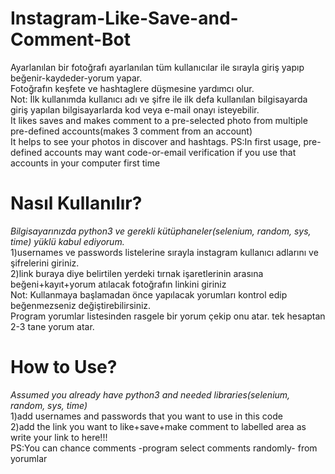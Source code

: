 # Instagram-Like-Save-and-Comment-Bot
Ayarlanılan bir fotoğrafı ayarlanılan tüm kullanıcılar ile sırayla giriş yapıp beğenir-kaydeder-yorum yapar.  
Fotoğrafın keşfete ve hashtaglere düşmesine yardımcı olur.  
Not: İlk kullanımda kullanıcı adı ve şifre ile ilk defa kullanılan bilgisayarda giriş yapılan bilgisayarlarda kod veya e-mail onayı isteyebilir.  
It likes saves and makes comment to a pre-selected photo from multiple pre-defined accounts(makes 3 comment from an account)  
It helps to see your photos in discover and hashtags.
PS:In first usage, pre-defined accounts may want code-or-email verification if you use that accounts in your computer first time  
# Nasıl Kullanılır?
*Bilgisayarınızda python3 ve gerekli kütüphaneler(selenium, random, sys, time) yüklü kabul ediyorum.*  
1)usernames ve passwords listelerine sırayla instagram kullanıcı adlarını ve şifrelerini giriniz.  
2)link buraya diye belirtilen yerdeki tırnak işaretlerinin arasına beğeni+kayıt+yorum atılacak fotoğrafın linkini giriniz  
Not: Kullanmaya başlamadan önce yapılacak yorumları kontrol edip beğenmezseniz değiştirebilirsiniz.  
Program yorumlar listesinden rasgele bir yorum çekip onu atar. tek hesaptan 2-3 tane yorum atar.  
# How to Use?
*Assumed you already have python3 and needed libraries(selenium, random, sys, time)*  
1)add usernames and passwords that you want to use in this code  
2)add the link you want to like+save+make comment to labelled area as write your link to here!!!  
PS:You can chance comments -program select comments randomly- from yorumlar  
